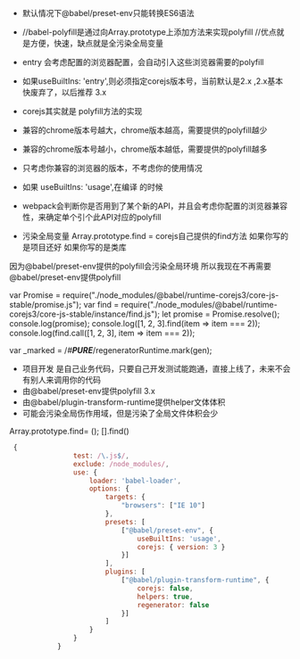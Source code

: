 - 默认情况下@babel/preset-env只能转换ES6语法
- //babel-polyfill是通过向Array.prototype上添加方法来实现polyfill
//优点就是方便，快速，缺点就是全污染全局变量

- entry 会考虑配置的浏览器配置，会自动引入这些浏览器需要的polyfill
- 如果useBuiltIns: 'entry',则必须指定corejs版本号，当前默认是2.x ,2.x基本快废弃了，以后推荐 3.x

- corejs其实就是 polyfill方法的实现

- 兼容的chrome版本号越大，chrome版本越高，需要提供的polyfill越少
- 兼容的chrome版本号越小，chrome版本越低，需要提供的polyfill越多


- 只考虑你兼容的浏览器的版本，不考虑你的使用情况
- 如果 useBuiltIns: 'usage',在编译 的时候 
- webpack会判断你是否用到了某个新的API，并且会考虑你配置的浏览器兼容性，来确定单个引个此API对应的polyfill

- 污染全局变量
Array.prototype.find = corejs自己提供的find方法
如果你写的是项目还好
如果你写的是类库

因为@babel/preset-env提供的polyfill会污染全局环境
所以我现在不再需要@babel/preset-env提供polyfill


var Promise = require("./node_modules/@babel/runtime-corejs3/core-js-stable/promise.js");
var find = require("./node_modules/@babel/runtime-corejs3/core-js-stable/instance/find.js");
let promise = Promise.resolve();
console.log(promise);
console.log([1, 2, 3].find(item => item === 2));
console.log(find.call([1, 2, 3], item => item === 2));





var _marked = /*#__PURE__*/regeneratorRuntime.mark(gen);


- 项目开发 是自己业务代码，只要自己开发测试能跑通，直接上线了，未来不会有别人来调用你的代码
- 由@babel/preset-env提供polyfill  3.x
- 由@babel/plugin-transform-runtime提供helper文体体积
- 可能会污染全局伤作用域，但是污染了全局文件体积会少

Array.prototype.find= ();
[].find()


```js
 {
                test: /\.js$/,
                exclude: /node_modules/,
                use: {
                    loader: 'babel-loader',
                    options: {
                        targets: {
                            "browsers": ["IE 10"]
                        },
                        presets: [
                            ["@babel/preset-env", {
                                useBuiltIns: 'usage',
                                corejs: { version: 3 }
                            }]
                        ],
                        plugins: [
                            ["@babel/plugin-transform-runtime", {
                                corejs: false,
                                helpers: true,
                                regenerator: false
                            }]
                        ]
                    }
                }
            }
```